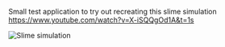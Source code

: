 Small test application to try out recreating this slime simulation https://www.youtube.com/watch?v=X-iSQQgOd1A&t=1s

![Slime simulation]('./simulation_screenshot.png')